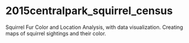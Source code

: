 # 2015centralpark_squirrel_census
Squirrel Fur Color and Location Analysis, with data visualization. Creating maps of squirrel sightings and their color.
